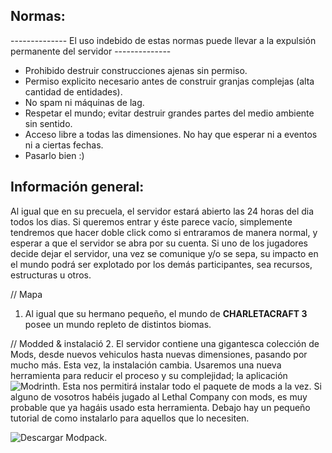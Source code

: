 
## Normas:
-------------- El uso indebido de estas normas puede llevar a la expulsión permanente del servidor --------------
- Prohibido destruir construcciones ajenas sin permiso.
- Permiso explicito necesario antes de construir granjas complejas (alta cantidad de entidades).
- No spam ni máquinas de lag.
- Respetar el mundo; evitar destruir grandes partes del medio ambiente sin sentido.
- Acceso libre a todas las dimensiones. No hay que esperar ni a eventos ni a ciertas fechas.
- Pasarlo bien :)
  
## Información general: 
Al igual que en su precuela, el servidor estará abierto las 24 horas del dia todos los dias. Si queremos entrar y éste parece vacío, simplemente tendremos que hacer doble click como si entraramos de manera normal, y esperar a que el servidor se abra por su cuenta. Si uno de los jugadores decide dejar el servidor, una vez se comunique y/o se sepa, su impacto en el mundo podrá ser explotado por los demás participantes, sea recursos, estructuras u otros.

// Mapa
  1. Al igual que su hermano pequeño, el mundo de **CHARLETACRAFT 3** posee un mundo repleto de distintos biomas.

// Modded & instalació
  2. El servidor contiene una gigantesca colección de Mods, desde nuevos vehiculos hasta nuevas dimensiones, pasando por mucho más. Esta vez, la instalación cambia. Usaremos una nueva herramienta para reducir el proceso y su complejidad; la aplicación ![Modrinth](https://modrinth.com/app). Esta nos permitirá instalar todo el paquete de mods a la vez. Si alguno de vosotros habéis jugado al Lethal Company con mods, es muy probable que ya hagáis usado esta herramienta. Debajo hay un pequeño tutorial de como instalarlo para aquellos que lo necesiten.

![Descargar Modpack](https://drive.google.com/file/d/1QnKjDVWNF30CX7zlVagc_UucrYjbAFyM/view).
